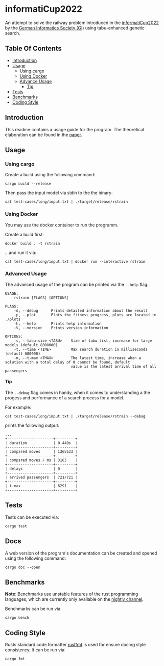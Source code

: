 # informatiCup2022

An attempt to solve the railway problem introduced in the [informatiCup2022](https://informaticup.github.io/competition/20-current) by the [German Informatics Society (GI)](https://gi.de/) using tabu-enhanced genetic search.

## Table Of Contents

-   [Introduction](#introduction)
-   [Usage](#usage)
    -   [Using cargo](#cargo-usage)
    -   [Using Docker](#docker-usage)
    -   [Advance Usage](#advance)
        -   [Tip](#tip)
-   [Tests](#tests)
-   [Benchmarks](#benchmarks)
-   [Coding Style](#coding-style)

<a name="introduction"></a>

## Introduction

This readme contains a usage guide for the program. The theoretical elaboration can be found in the [paper](paper/paper.pdf).

<a name="usage"></a>

## Usage

<a name="cargo-usage"></a>

### Using cargo

Create a build using the following command:

```shell
cargo build --release
```

Then pass the input model via stdin to the the binary:

```shell
cat test-cases/long/input.txt | ./target/release/rstrain
```

<a name="docker-usage"></a>

### Using Docker

You may use the docker container to run the programm.

Create a build first:

```shell
docker build . -t rstrain
```

...and run it via:

```shell
cat test-cases/long/input.txt | docker run --interactive rstrain
```

<a name="advanced"></a>

### Advanced Usage

The advanced usage of the program can be printed via the `--help` flag.

```shell
USAGE:
    rstrain [FLAGS] [OPTIONS]

FLAGS:
    -d, --debug      Prints detailed information about the result
    -p, --plot       Plots the fitness progress, plots are located in ./plots
    -h, --help       Prints help information
    -V, --version    Prints version information

OPTIONS:
    -s, --tabu-size <TABU>    Size of tabu list, increase for large models (default 8000000)
    -t, --time <TIME>         Max search duration in milliseconds (default 600000)
    -m, --t-max <TMAX>        The latest time, increase when a solution with a total delay of 0 cannot be found, default
                              value is the latest arrival time of all passengers
```

<a name="tip"></a>

#### Tip

The `--debug` flag comes in handy, when it comes to understanding a the progess and performance of a search process for a model.

For example:

```shell
cat test-cases/long/input.txt | ./target/release/rstrain --debug
```

prints the following output:

```
...
+---------------------+---------+
| duration            | 0.440s  |
+---------------------+---------+
| compared moves      | 1365533 |
+---------------------+---------+
| compared moves / ms | 3103    |
+---------------------+---------+
| delays              | 0       |
+---------------------+---------+
| arrived passengers  | 721/721 |
+---------------------+---------+
| t-max               | 6291    |
+---------------------+---------+
```

<a name="tests"></a>

## Tests

Tests can be executed via:

```shell
cargo test
```

<a name="docs"></a>

## Docs

A web version of the program's documentation can be created and opened using
the following command:

```shell
cargo doc --open
```

<a name="benchmarks"></a>

## Benchmarks

**Note**: Benchmarks use unstable features of the rust programming languages, which are currently only available on the [nightly channel](https://rust-lang.github.io/rustup/concepts/channels.html#working-with-nightly-rust).

Benchmarks can be run via:

```shell
cargo bench
```

<a name="coding-style"></a>

## Coding Style

Rusts standard code formatter [rustfmt](https://github.com/rust-lang/rustfmt) is used for ensure docing style consistency. It can be run via:

```shell
cargo fmt
```
